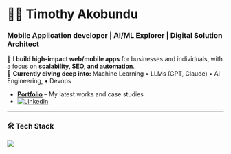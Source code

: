 # 👨‍💻 Timothy Akobundu  
### **Mobile Application developer | AI/ML Explorer | Digital Solution Architect**  

🚀 **I build high-impact web/mobile apps** for businesses and individuals, with a focus on **scalability, SEO, and automation**.  
🌱 **Currently diving deep into:** Machine Learning • LLMs (GPT, Claude) • AI Engineering, • Devops
- **[Portfolio](https://techietim.netlify.app/)** – My latest works and case studies  
- [![LinkedIn](https://img.shields.io/badge/LinkedIn-0077B5?style=for-the-badge&logo=linkedin&logoColor=white)](https://www.linkedin.com/in/timothy-akobundu-73b1b3241/)


 
---

### 🛠️ **Tech Stack**  
![](https://skillicons.dev/icons?i=react,nextjs,js,ts,python,tailwind,nodejs,express,graphql,mongodb,postgres,supabase,prisma,git,docker,githubactions,figma,linux)
